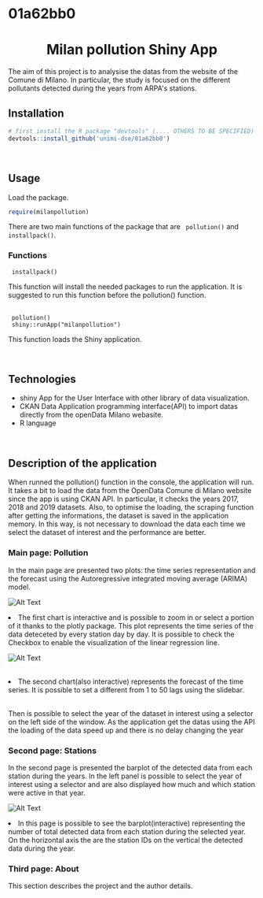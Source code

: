 # 01a62bb0

<h1 align="center">Milan pollution Shiny App </h1>
<p> The aim of this project is to analysise the datas from the website of the Comune di Milano. In particular, the study is focused on the different pollutants detected during the years from ARPA's stations. 
<br>
<h2> Installation</h2>

```R
# first install the R package "devtools" (.... OTHERS TO BE SPECIFIED) if not installed
devtools::install_github('unimi-dse/01a62bb0')
```

<br>
<h2> Usage</h2>
<p> Load the package. </p>

```R
require(milanpollution)
```

<p> There are two main functions of the package that are <code> pollution()</code> and <code> installpack()</code>. </p>
  
 <h3> Functions </h3>
 <code> installpack()</code>
 <p>This function will install the needed packages to run the application. <bold> It is suggested </bold> to run this function before the <italic> pollution() </italic> function. </p>

<br>
 <code> pollution()</code>
 <br>
 <code> shiny::runApp("milanpollution") </code>
  <p> This function loads the Shiny  application. </p>
  
  <br>
 
 <h2> Technologies </h2>
 
- shiny App for the User Interface with other library of data visualization.
- CKAN Data Application programming interface(API) to import datas directly from the openData Milano webasite.
- R language

<br>
 <h2> Description of the application </h2>
<p> When runned the pollution() function in the console, the application will run. It takes a bit to load the data from the OpenData Comune di Milano website since the app is using CKAN API. In particular, it checks the years 2017, 2018 and 2019 datasets. Also, to optimise the loading, the scraping function after getting the informations, the dataset is saved in the application memory. In this way, is not necessary to download the data each time we select the dataset of interest and the performance are better. </p>

<h3> Main page: Pollution </h3>

<p> In the main page are presented two plots: the time series representation and the forecast using the Autoregressive integrated moving average (ARIMA) model. 
 
 ![Alt Text](https://raw.githubusercontent.com/unimi-dse/01a62bb0/master/img/mainpage.JPG)

  <li> The first chart is interactive and is possible to zoom in or select a portion of it thanks to the plotly package. This plot represents the time series of the data deteceted by every station day by day. It is possible to check the Checkbox to enable the visualization of the linear regression line.  </li>
  
 ![Alt Text](https://raw.githubusercontent.com/unimi-dse/01a62bb0/master/img/mainpage2.JPG)

<br>

  <li> The second chart(also interactive) represents the forecast of the time series. It is possible to set a different from 1 to 50 lags using the slidebar. </li>
  <br>

  <p> Then is possible to select the year of the dataset in interest using a selector on the left side of the window. As the application get the datas using the API the loading of the data speed up and there is no delay changing the year</p>


<h3> Second page: Stations </h3>

<p> In the second page is presented the barplot of the detected data from each station during the years. In the left panel is possible to select the year of interest using a selector and are also displayed how much and which station were active in that year.
 </p>

![Alt Text](https://raw.githubusercontent.com/unimi-dse/01a62bb0/master/img/secondpage.JPG)

  <li>  In this page is possible to see the barplot(interactive) representing the number of total detected data from each station during the selected year. On the horizontal axis the are the station IDs on the vertical the detected data during the year. </li>

<h3> Third page: About </h3>
<p> This section describes the project and the author details. </p>
